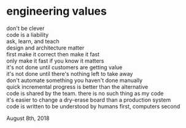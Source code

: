 # engineering values

<style>
    @media screen and (max-width: 500px) {
        #values {
            font-size: 8pt;
        }
    }
</style>

<div id="values">
don't be clever<br />
code is a liability<br />
ask, learn, and teach<br />
design and architecture matter<br />
first make it correct then make it fast<br />
only make it fast if you know it matters<br />
it's not done until customers are getting value<br />
it's not done until there's nothing left to take away<br />
don't automate something you haven't done manually<br />
quick incremental progress is better than the alternative<br />
code is shared by the team. there is no such thing as my code<br />
it's easier to change a dry-erase board than a production system<br />
code is written to be understood by humans first, computers second<br />
</div>

August 8th, 2018
